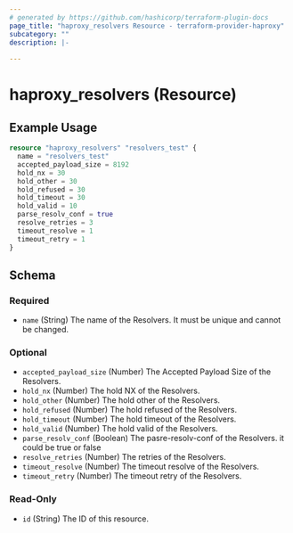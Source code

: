```yaml
---
# generated by https://github.com/hashicorp/terraform-plugin-docs
page_title: "haproxy_resolvers Resource - terraform-provider-haproxy"
subcategory: ""
description: |-
  
---
```


# haproxy_resolvers (Resource)



## Example Usage

```terraform
resource "haproxy_resolvers" "resolvers_test" {
  name = "resolvers_test"
  accepted_payload_size = 8192
  hold_nx = 30
  hold_other = 30
  hold_refused = 30
  hold_timeout = 30
  hold_valid = 10
  parse_resolv_conf = true
  resolve_retries = 3
  timeout_resolve = 1
  timeout_retry = 1
}
```

<!-- schema generated by tfplugindocs -->
## Schema

### Required

- `name` (String) The name of the Resolvers. It must be unique and cannot be changed.

### Optional

- `accepted_payload_size` (Number) The Accepted Payload Size of the Resolvers.
- `hold_nx` (Number) The hold NX of the Resolvers.
- `hold_other` (Number) The hold other of the Resolvers.
- `hold_refused` (Number) The hold refused of the Resolvers.
- `hold_timeout` (Number) The hold timeout of the Resolvers.
- `hold_valid` (Number) The hold valid of the Resolvers.
- `parse_resolv_conf` (Boolean) The pasre-resolv-conf of the Resolvers. it could be true or false
- `resolve_retries` (Number) The retries of the Resolvers.
- `timeout_resolve` (Number) The timeout resolve of the Resolvers.
- `timeout_retry` (Number) The timeout retry of the Resolvers.

### Read-Only

- `id` (String) The ID of this resource.

